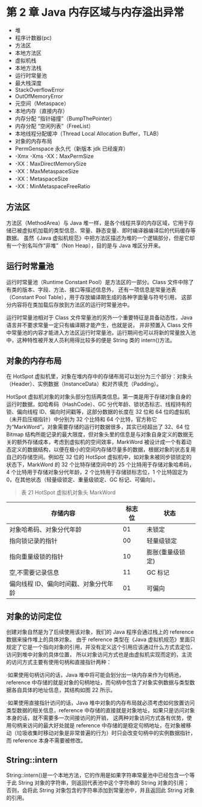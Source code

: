# 第 2 章 Java 内存区域与内存溢出异常

- 堆
- 程序计数器(pc)
- 方法区
- 本地方法区
- 虚拟机栈
- 本地方法栈
- 运行时常量池
- 最大栈深度
- StackOverflowError
- OutOfMemoryError
- 元空间（Metaspace）
- 本地内存（直接内存）
- 内存分配 “指针碰撞”（BumpThePointer）
- 内存分配 “空闲列表”（FreeList）
- 本地线程分配缓冲（Thread Local Allocation Buffer，TLAB）
- 对象的内存布局
- PermGenspace 永久代（新版本 jdk 已经废弃）
- -Xmx -Xms -XX：MaxPermSize
- -XX：MaxDirectMemorySize
- -XX：MaxMetaspaceSize
- -XX：MetaspaceSize
- -XX：MinMetaspaceFreeRatio

## 方法区

方法区（MethodArea）与 Java 堆一样，是各个线程共享的内存区域，它用于存储已被虚拟机加载的类型信息、常量、静态变量、即时编译器编译后的代码缓存等数据。
虽然《Java 虚拟机规范》中把方法区描述为堆的一个逻辑部分，但是它却有一个别名叫作“非堆”（Non Heap），目的是与 Java 堆区分开来。

## 运行时常量池

运行时常量池（Runtime Constant Pool）是方法区的一部分。Class 文件中除了有类的版本、字段、方法、接口等描述信息外，
还有一项信息是常量池表（Constant Pool Table），用于存放编译期生成的各种字面量与符号引用，
这部分内容将在类加载后存放到方法区的运行时常量池中。

运行时常量池相对于 Class 文件常量池的另外一个重要特征是具备动态性，Java 语言并不要求常量一定只有编译期才能产生，也就是说，
并非预置入 Class 文件中常量池的内容才能进入方法区运行时常量池，运行期间也可以将新的常量放入池中，这种特性被开发人员利用得比较多的便是 String 类的 intern()方法。

## 对象的内存布局

在 HotSpot 虚拟机里，对象在堆内存中的存储布局可以划分为三个部分：对象头（Header）、实例数据（InstanceData）和对齐填充（Padding）。

HotSpot 虚拟机对象的对象头部分包括两类信息。第一类是用于存储对象自身的运行时数据，如哈希码（HashCode）、GC 分代年龄、锁状态标志、线程持有的锁、偏向线程 ID、偏向时间戳等，这部分数据的长度在 32 位和 64 位的虚拟机（未开启压缩指针）中分别为 32 个比特和 64 个比特，官方称它为“MarkWord”。对象需要存储的运行时数据很多，其实已经超出了 32、64 位 Bitmap 结构所能记录的最大限度，但对象头里的信息是与对象自身定义的数据无关的额外存储成本，考虑到虚拟机的空间效率，MarkWord 被设计成一个有着动态定义的数据结构，以便在极小的空间内存储尽量多的数据，根据对象的状态复用自己的存储空间。例如在 32 位的 HotSpot 虚拟机中，如对象未被同步锁锁定的状态下，MarkWord 的 32 个比特存储空间中的 25 个比特用于存储对象哈希码，4 个比特用于存储对象分代年龄，2 个比特用于存储锁标志位，1 个比特固定为 0，在其他状态（轻量级锁定、重量级锁定、GC 标记、可偏向）。

> 表 21 HotSpot 虚拟机对象头 MarkWord

| 存储内容                              | 标志位 | 状态             |
| ------------------------------------- | ------ | ---------------- |
| 对象哈希码、对象分代年龄              | 01     | 未锁定           |
| 指向锁记录的指针                      | 00     | 轻量级锁定       |
| 指向重量级锁的指针                    | 10     | 膨胀(重量级锁定) |
| 空,不需要记录信息                     | 11     | GC 标记          |
| 偏向线程 ID、偏向时间戳、对象分代年龄 | 01     | 可偏向           |

## 对象的访问定位

创建对象自然是为了后续使用该对象，我们的 Java 程序会通过栈上的 reference 数据来操作堆上的具体对象。
由于 reference 类型在《Java 虚拟机规范》里面只规定了它是一个指向对象的引用，并没有定义这个引用应该通过什么方式去定位、访问到堆中对象的具体位置，
所以对象访问方式也是由虚拟机实现而定的，主流的访问方式主要有使用句柄和直接指针两种：

·如果使用句柄访问的话，Java 堆中将可能会划分出一块内存来作为句柄池，reference 中存储的就是对象的句柄地址，而句柄中包含了对象实例数据与类型数据各自具体的地址信息，其结构如图 22 所示。

·如果使用直接指针访问的话，Java 堆中对象的内存布局就必须考虑如何放置访问类型数据的相关信息，reference 中存储的直接就是对象地址，如果只是访问对象本身的话，就不需要多一次间接访问的开销，
这两种对象访问方式各有优势，使用句柄来访问的最大好处就是 reference 中存储的是稳定句柄地址，在对象被移动（垃圾收集时移动对象是非常普遍的行为）时只会改变句柄中的实例数据指针，而 reference 本身不需要被修改。

## String::intern

String::intern()是一个本地方法，它的作用是如果字符串常量池中已经包含一个等于此 String 对象的字符串，则返回代表池中这个字符串的 String 对象的引用；
否则，会将此 String 对象包含的字符串添加到常量池中，并且返回此 String 对象的引用。
